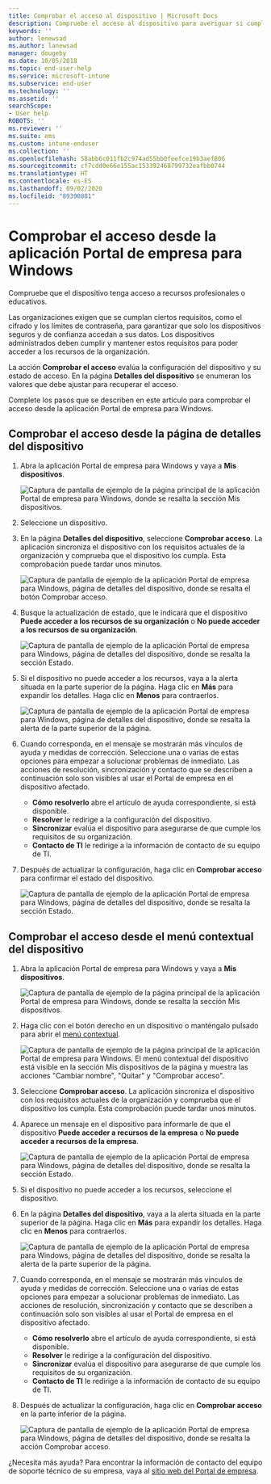 ```yaml
---
title: Comprobar el acceso al dispositivo | Microsoft Docs
description: Compruebe el acceso al dispositivo para averiguar si cumple los requisitos y puede acceder a recursos profesionales o educativos.
keywords: ''
author: lenewsad
ms.author: lanewsad
manager: dougeby
ms.date: 10/05/2018
ms.topic: end-user-help
ms.service: microsoft-intune
ms.subservice: end-user
ms.technology: ''
ms.assetid: ''
searchScope:
- User help
ROBOTS: ''
ms.reviewer: ''
ms.suite: ems
ms.custom: intune-enduser
ms.collection: ''
ms.openlocfilehash: 58abb6c011fb2c974ad55bb0feefce19b3aef806
ms.sourcegitcommit: cf7cdd0e66e155ac153392468799732eafbb0744
ms.translationtype: HT
ms.contentlocale: es-ES
ms.lasthandoff: 09/02/2020
ms.locfileid: "89390881"
---
```

# <a name="check-access-from-company-portal-app-for-windows"></a>Comprobar el acceso desde la aplicación Portal de empresa para Windows

Compruebe que el dispositivo tenga acceso a recursos profesionales o educativos. 

Las organizaciones exigen que se cumplan ciertos requisitos, como el cifrado y los límites de contraseña, para garantizar que solo los dispositivos seguros y de confianza accedan a sus datos. Los dispositivos administrados deben cumplir y mantener estos requisitos para poder acceder a los recursos de la organización.

La acción **Comprobar el acceso** evalúa la configuración del dispositivo y su estado de acceso. En la página **Detalles del dispositivo** se enumeran los valores que debe ajustar para recuperar el acceso. 

Complete los pasos que se describen en este artículo para comprobar el acceso desde la aplicación Portal de empresa para Windows.  

## <a name="check-access-from-device-details-page"></a>Comprobar el acceso desde la página de detalles del dispositivo  
1. Abra la aplicación Portal de empresa para Windows y vaya a **Mis dispositivos**.  

    ![Captura de pantalla de ejemplo de la página principal de la aplicación Portal de empresa para Windows, donde se resalta la sección Mis dispositivos.](./media/1809_CheckAccess_Context_Select_Device.png)  
2. Seleccione un dispositivo.  
3. En la página **Detalles del dispositivo**, seleccione **Comprobar acceso**. La aplicación sincroniza el dispositivo con los requisitos actuales de la organización y comprueba que el dispositivo los cumpla. Esta comprobación puede tardar unos minutos.  

    ![Captura de pantalla de ejemplo de la aplicación Portal de empresa para Windows, página de detalles del dispositivo, donde se resalta el botón Comprobar acceso.](./media/1809_CheckAccess_Checking_Status.png) 

4. Busque la actualización de estado, que le indicará que el dispositivo **Puede acceder a los recursos de su organización** o **No puede acceder a los recursos de su organización**.  

   ![Captura de pantalla de ejemplo de la aplicación Portal de empresa para Windows, página de detalles del dispositivo, donde se resalta la sección Estado.](./media/1809_CheckAccess_Device_details_status1.png)  
   
5. Si el dispositivo no puede acceder a los recursos, vaya a la alerta situada en la parte superior de la página. Haga clic en **Más** para expandir los detalles. Haga clic en **Menos** para contraerlos.  

    ![Captura de pantalla de ejemplo de la aplicación Portal de empresa para Windows, página de detalles del dispositivo, donde se resalta la alerta de la parte superior de la página.](./media/1809_CheckAccess_Device_details_alert1.png)  

6. Cuando corresponda, en el mensaje se mostrarán más vínculos de ayuda y medidas de corrección. Seleccione una o varias de estas opciones para empezar a solucionar problemas de inmediato. Las acciones de resolución, sincronización y contacto que se describen a continuación solo son visibles al usar el Portal de empresa en el dispositivo afectado.  

     * **Cómo resolverlo** abre el artículo de ayuda correspondiente, si está disponible.  
     * **Resolver** le redirige a la configuración del dispositivo.  
     * **Sincronizar** evalúa el dispositivo para asegurarse de que cumple los requisitos de su organización.  
     * **Contacto de TI** le redirige a la información de contacto de su equipo de TI.   
 
6. Después de actualizar la configuración, haga clic en **Comprobar acceso** para confirmar el estado del dispositivo.  

    ![Captura de pantalla de ejemplo de la aplicación Portal de empresa para Windows, página de detalles del dispositivo, donde se resalta la sección Estado.](./media/1809_CheckAccess_Device_details_status1.png)  

## <a name="check-access-from-device-context-menu"></a>Comprobar el acceso desde el menú contextual del dispositivo  
1. Abra la aplicación Portal de empresa para Windows y vaya a **Mis dispositivos**.  

    ![Captura de pantalla de ejemplo de la página principal de la aplicación Portal de empresa para Windows, donde se resalta la sección Mis dispositivos.](./media/1809_CheckAccess_Context_Select_Device.png)  

2. Haga clic con el botón derecho en un dispositivo o manténgalo pulsado para abrir el [menú contextual](/windows/uwp/design/controls-and-patterns/menus).  

    ![Captura de pantalla de ejemplo de la página principal de la aplicación Portal de empresa para Windows. El menú contextual del dispositivo está visible en la sección **Mis dispositivos** de la página y muestra las acciones "Cambiar nombre", "Quitar" y "Comprobar acceso".](./media/1809_DeviceContextMenu_Windows_CP.png)  
3. Seleccione **Comprobar acceso**. La aplicación sincroniza el dispositivo con los requisitos actuales de la organización y comprueba que el dispositivo los cumpla. Esta comprobación puede tardar unos minutos.  
 
4. Aparece un mensaje en el dispositivo para informarle de que el dispositivo **Puede acceder a recursos de la empresa** o **No puede acceder a recursos de la empresa**. 

    ![Captura de pantalla de ejemplo de la aplicación Portal de empresa para Windows, página de detalles del dispositivo, donde se resalta la sección Estado.](./media/1809_CheckAccess_Context_Menu_Alert2.png) 

5. Si el dispositivo no puede acceder a los recursos, seleccione el dispositivo.  
6. En la página **Detalles del dispositivo**, vaya a la alerta situada en la parte superior de la página. Haga clic en **Más** para expandir los detalles. Haga clic en **Menos** para contraerlos.  

    ![Captura de pantalla de ejemplo de la aplicación Portal de empresa para Windows, página de detalles del dispositivo, donde se resalta la alerta de la parte superior de la página.](./media/1809_CheckAccess_Device_details_alert1.png)  

6. Cuando corresponda, en el mensaje se mostrarán más vínculos de ayuda y medidas de corrección. Seleccione una o varias de estas opciones para empezar a solucionar problemas de inmediato. Las acciones de resolución, sincronización y contacto que se describen a continuación solo son visibles al usar el Portal de empresa en el dispositivo afectado.  

     * **Cómo resolverlo** abre el artículo de ayuda correspondiente, si está disponible.  
     * **Resolver** le redirige a la configuración del dispositivo.  
     * **Sincronizar** evalúa el dispositivo para asegurarse de que cumple los requisitos de su organización.  
     * **Contacto de TI** le redirige a la información de contacto de su equipo de TI.    

7. Después de actualizar la configuración, haga clic en **Comprobar acceso** en la parte inferior de la página.  

    ![Captura de pantalla de ejemplo de la aplicación Portal de empresa para Windows, página de detalles del dispositivo, donde se resalta la acción Comprobar acceso.](./media/1809_CheckAccess_Device_details_button.png) 


¿Necesita más ayuda? Para encontrar la información de contacto del equipo de soporte técnico de su empresa, vaya al [sitio web del Portal de empresa](https://go.microsoft.com/fwlink/?linkid=2010980).
